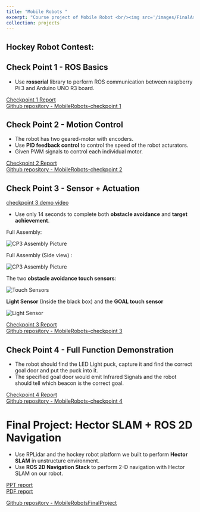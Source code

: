 ```yaml
---
title: "Mobile Robots "
excerpt: "Course project of Mobile Robot <br/><img src='/images/FinalAssembly.jpg' width='50%' left='50%'>"
collection: projects
---
```


## Hockey Robot Contest:

## Check Point 1 - ROS Basics

* Use **rosserial** library to perform ROS communication between raspberry Pi 3 and Arduino UNO R3 board.

[Checkpoint 1 Report](https://drive.google.com/file/d/1gEOR5HwV2m1S0oO0ZDiN_6tgsznywpfy/view?usp=sharing)  
[Github repository - MobileRobots-checkpoint 1](https://github.com/GoroYeh56/mobilerobots_cp1)  


## Check Point 2 - Motion Control

* The robot has two geared-motor with encoders.
* Use **PID feedback control** to control the speed of the robot acturators.
* Given PWM signals to control each individual motor.

[Checkpoint 2 Report](https://drive.google.com/file/d/1kn6kjGDw3NVKe8uQsjDz3CCN83BCdClM/view?usp=sharing)  
[Github repository - MobileRobots-checkpoint 2](https://github.com/GoroYeh56/mobilerobots_cp2)  

## Check Point 3 - Sensor + Actuation

[checkpoint 3 demo video](https://drive.google.com/file/d/1zaX19EB-yivTNpUmGQVsYTQhP94Uupvv/view?usp=sharing)

* Use only 14 seconds to complete both **obstacle avoidance** and **target achievement**.

Full Assembly: 

![CP3 Assembly Picture](http://goroyeh56.github.io/images/FullAssembly.jpg)

Full Assembly (Side view) :  

![CP3 Assembly Picture](http://goroyeh56.github.io/images/sideview.jpg)

The two **obstacle avoidance touch sensors**:

![Touch Sensors](http://goroyeh56.github.io/images/touchsensors.jpg)

**Light Sensor** (Inside the black box) and the **GOAL touch sensor**

![Light Sensor](http://goroyeh56.github.io/images/lightsensor.jpg)

[Checkpoint 3 Report](https://drive.google.com/file/d/1-s9T8qcORGl17H_MTVRZVv1xp4VcrRf4/view?usp=sharing)  
[Github repository - MobileRobots-checkpoint 3](https://github.com/GoroYeh56/mobilerobots_cp3)  

## Check Point 4 - Full Function Demonstration

* The robot should find the LED Light puck, capture it and find the correct goal door and put the puck into it.
* The specified goal door would emit Infrared Signals and the robot should tell which beacon is the correct goal.  

[Checkpoint 4 Report](https://drive.google.com/file/d/17ReEOt6e2MPNwA8wO1STZn0puqbL_wqe/view?usp=sharing)  
[Github repository - MobileRobots-checkpoint 4](https://github.com/GoroYeh56/mobilerobots_cp4)


# Final Project: Hector SLAM + ROS 2D Navigation

* Use RPLidar and the hockey robot platform we built to perform **Hector SLAM** in unstructure environment.  
* Use **ROS 2D Navigation Stack** to perform 2-D navigation with Hector SLAM on our robot.  

[PPT report](https://drive.google.com/file/d/1ykQl2IABtVsV8gxKsbqi44BfZqBB7svW/view?usp=sharing)  
[PDF report](https://drive.google.com/file/d/17fSd7uZCv9NvjPpz8Gb3EqZZXUGWjUbo/view?usp=sharing)  

[Github repository - MobileRobotsFinalProject](https://github.com/GoroYeh56/mobilerobots_final_project.git)  
